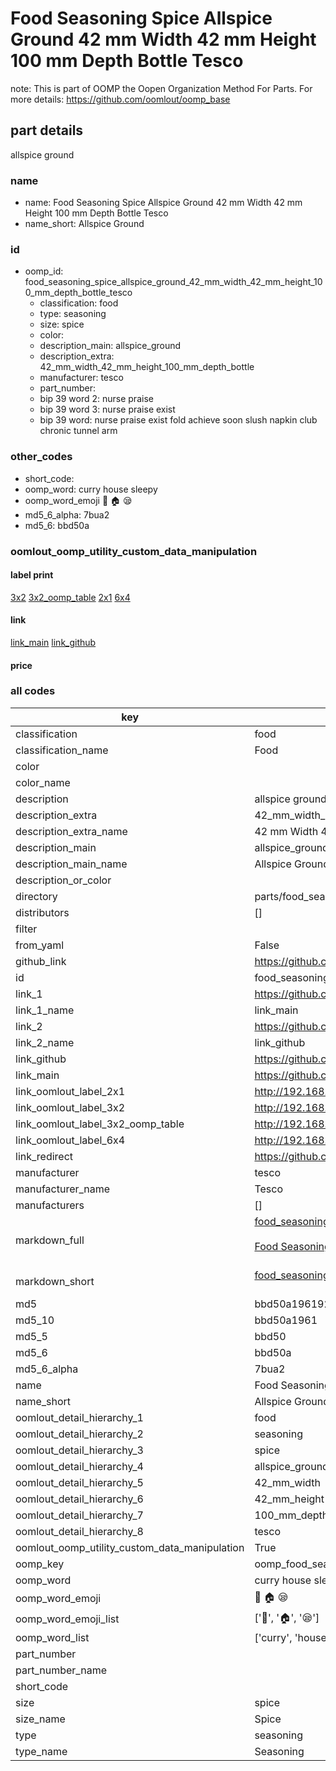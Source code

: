 # Food Seasoning Spice Allspice Ground 42 mm Width 42 mm Height 100 mm Depth Bottle Tesco  

note: This is part of OOMP the Oopen Organization Method For Parts. For more details: https://github.com/oomlout/oomp_base

##  part details
  



allspice ground



### name
* name: Food Seasoning Spice Allspice Ground 42 mm Width 42 mm Height 100 mm Depth Bottle Tesco
* name_short: Allspice Ground
### id
* oomp_id: food_seasoning_spice_allspice_ground_42_mm_width_42_mm_height_100_mm_depth_bottle_tesco
  * classification: food
  * type: seasoning
  * size: spice
  * color: 
  * description_main: allspice_ground
  * description_extra: 42_mm_width_42_mm_height_100_mm_depth_bottle
  * manufacturer: tesco
  * part_number: 
  * bip 39 word 2: nurse praise
  * bip 39 word 3: nurse praise exist
  * bip 39 word: nurse praise exist fold achieve soon slush napkin club chronic tunnel arm

### other_codes
* short_code: 
* oomp_word: curry house sleepy
* oomp_word_emoji :curry: :house: :sleepy:
* md5_6_alpha: 7bua2
* md5_6: bbd50a






### oomlout_oomp_utility_custom_data_manipulation
#### label print
[3x2](http://192.168.1.245:1112/?label=oomp%207bua2)
[3x2_oomp_table](http://192.168.1.108:1112/?label=oomp%207bua2)
[2x1](http://192.168.1.242:1112/?label=oomp%207bua2)
[6x4](http://192.168.1.55:1112/?label=oomp%207bua2)    

#### link

[link_main](https://github.com/oomlout/oomlout_oomp_version_1_messy/tree/main/parts/food_seasoning_spice_allspice_ground_42_mm_width_42_mm_height_100_mm_depth_bottle_tesco) [link_github](https://github.com/oomlout/oomlout_oomp_version_1_messy/tree/main/parts/food_seasoning_spice_allspice_ground_42_mm_width_42_mm_height_100_mm_depth_bottle_tesco)                             

#### price







### all codes 
| key | value |  
| --- | --- |  
| classification | food |  
| classification_name | Food |  
| color |  |  
| color_name |  |  
| description | allspice ground |  
| description_extra | 42_mm_width_42_mm_height_100_mm_depth_bottle |  
| description_extra_name | 42 mm Width 42 mm Height 100 mm Depth Bottle |  
| description_main | allspice_ground |  
| description_main_name | Allspice Ground |  
| description_or_color |   |  
| directory | parts/food_seasoning_spice_allspice_ground_42_mm_width_42_mm_height_100_mm_depth_bottle_tesco |  
| distributors | [] |  
| filter |  |  
| from_yaml | False |  
| github_link | https://github.com/oomlout/oomlout_oomp_part_src/tree/main/parts/food_seasoning_spice_allspice_ground_42_mm_width_42_mm_height_100_mm_depth_bottle_tesco |  
| id | food_seasoning_spice_allspice_ground_42_mm_width_42_mm_height_100_mm_depth_bottle_tesco |  
| link_1 | https://github.com/oomlout/oomlout_oomp_version_1_messy/tree/main/parts/food_seasoning_spice_allspice_ground_42_mm_width_42_mm_height_100_mm_depth_bottle_tesco |  
| link_1_name | link_main |  
| link_2 | https://github.com/oomlout/oomlout_oomp_version_1_messy/tree/main/parts/food_seasoning_spice_allspice_ground_42_mm_width_42_mm_height_100_mm_depth_bottle_tesco |  
| link_2_name | link_github |  
| link_github | https://github.com/oomlout/oomlout_oomp_version_1_messy/tree/main/parts/food_seasoning_spice_allspice_ground_42_mm_width_42_mm_height_100_mm_depth_bottle_tesco |  
| link_main | https://github.com/oomlout/oomlout_oomp_version_1_messy/tree/main/parts/food_seasoning_spice_allspice_ground_42_mm_width_42_mm_height_100_mm_depth_bottle_tesco |  
| link_oomlout_label_2x1 | http://192.168.1.242:1112/?label=oomp%207bua2 |  
| link_oomlout_label_3x2 | http://192.168.1.245:1112/?label=oomp%207bua2 |  
| link_oomlout_label_3x2_oomp_table | http://192.168.1.108:1112/?label=oomp%207bua2 |  
| link_oomlout_label_6x4 | http://192.168.1.55:1112/?label=oomp%207bua2 |  
| link_redirect | https://github.com/oomlout/oomlout_oomp_version_1_messy/tree/main/parts/food_seasoning_spice_allspice_ground_42_mm_width_42_mm_height_100_mm_depth_bottle_tesco |  
| manufacturer | tesco |  
| manufacturer_name | Tesco |  
| manufacturers | [] |  
| markdown_full | [food_seasoning_spice_allspice_ground_42_mm_width_42_mm_height_100_mm_depth_bottle_tesco](none)<br>[](none)<br>[Food Seasoning Spice Allspice Ground 42 Mm Width 42 Mm Height 100 Mm Depth Bottle Tesco](none)<br><br> |  
| markdown_short | [food_seasoning_spice_allspice_ground_42_mm_width_42_mm_height_100_mm_depth_bottle_tesco](none)<br><br> |  
| md5 | bbd50a196192f98b3d00e5a89faa64bc |  
| md5_10 | bbd50a1961 |  
| md5_5 | bbd50 |  
| md5_6 | bbd50a |  
| md5_6_alpha | 7bua2 |  
| name | Food Seasoning Spice Allspice Ground 42 mm Width 42 mm Height 100 mm Depth Bottle Tesco |  
| name_short | Allspice Ground |  
| oomlout_detail_hierarchy_1 | food |  
| oomlout_detail_hierarchy_2 | seasoning |  
| oomlout_detail_hierarchy_3 | spice |  
| oomlout_detail_hierarchy_4 | allspice_ground |  
| oomlout_detail_hierarchy_5 | 42_mm_width |  
| oomlout_detail_hierarchy_6 | 42_mm_height |  
| oomlout_detail_hierarchy_7 | 100_mm_depth |  
| oomlout_detail_hierarchy_8 | tesco |  
| oomlout_oomp_utility_custom_data_manipulation | True |  
| oomp_key | oomp_food_seasoning_spice_allspice_ground_42_mm_width_42_mm_height_100_mm_depth_bottle_tesco |  
| oomp_word | curry house sleepy |  
| oomp_word_emoji | :curry: :house: :sleepy: |  
| oomp_word_emoji_list | [':curry:', ':house:', ':sleepy:'] |  
| oomp_word_list | ['curry', 'house', 'sleepy'] |  
| part_number |  |  
| part_number_name |  |  
| short_code |  |  
| size | spice |  
| size_name | Spice |  
| type | seasoning |  
| type_name | Seasoning |  
